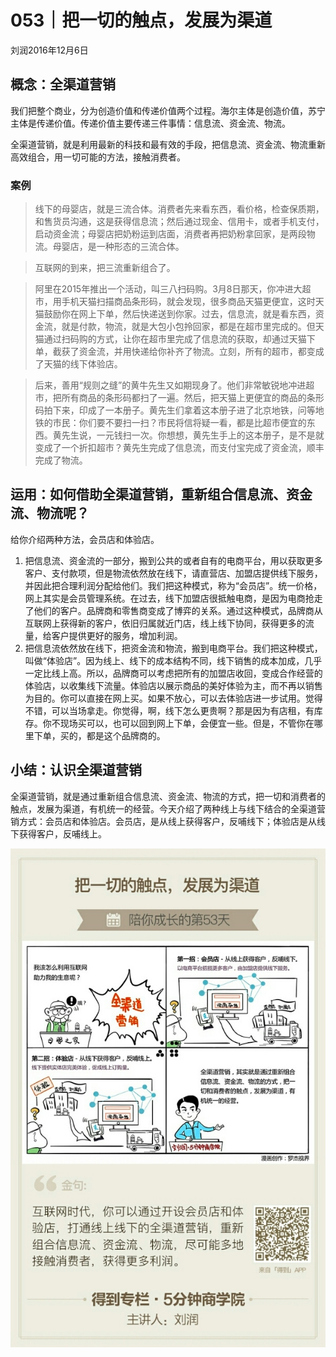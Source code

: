 # 053｜把一切的触点，发展为渠道
刘润2016年12月6日

## 概念：全渠道营销

我们把整个商业，分为创造价值和传递价值两个过程。海尔主体是创造价值，苏宁主体是传递价值。传递价值主要传递三件事情：信息流、资金流、物流。

全渠道营销，就是利用最新的科技和最有效的手段，把信息流、资金流、物流重新高效组合，用一切可能的方法，接触消费者。

### 案例

>线下的母婴店，就是三流合体。消费者先来看东西，看价格，检查保质期，和售货员沟通，这是获得信息流；然后通过现金、信用卡，或者手机支付，启动资金流；母婴店把奶粉运到店面，消费者再把奶粉拿回家，是两段物流。母婴店，是一种形态的三流合体。

>互联网的到来，把三流重新组合了。

>阿里在2015年推出一个活动，叫三八扫码购。3月8日那天，你冲进大超市，用手机天猫扫描商品条形码，就会发现，很多商品天猫更便宜，这时天猫鼓励你在网上下单，然后快递送到你家。过去，信息流，就是看东西，资金流，就是付款，物流，就是大包小包拎回家，都是在超市里完成的。但天猫通过扫码购的方式，让你在超市里完成了信息流的获取，却通过天猫下单，截获了资金流，并用快递给你补齐了物流。立刻，所有的超市，都变成了天猫的线下体验店。

>后来，善用“规则之缝”的黄牛先生又如期现身了。他们非常敏锐地冲进超市，把所有商品的条形码都扫了一遍。然后，把天猫上更便宜的商品的条形码拍下来，印成了一本册子。黄先生们拿着这本册子进了北京地铁，问等地铁的市民：你们要不要扫一扫？市民将信将疑一看，都是比超市便宜的东西。黄先生说，一元钱扫一次。你想想，黄先生手上的这本册子，是不是就变成了一个折扣超市？黄先生完成了信息流，而支付宝完成了资金流，顺丰完成了物流。

## 运用：如何借助全渠道营销，重新组合信息流、资金流、物流呢？

给你介绍两种方法，会员店和体验店。

1. 把信息流、资金流的一部分，搬到公共的或者自有的电商平台，用以获取更多客户、支付款项，但是物流依然放在线下，请直营店、加盟店提供线下服务，并因此把合理利润分配给他们。我们把这种模式，称为“会员店”。统一价格，网上其实是会员管理系统。在过去，线下加盟店很抵触电商，是因为电商抢走了他们的客户。品牌商和零售商变成了博弈的关系。通过这种模式，品牌商从互联网上获得新的客户，依旧归属就近门店，线上线下协同，获得更多的流量，给客户提供更好的服务，增加利润。
2. 把信息流依然放在线下，把资金流和物流，搬到电商平台。我们把这种模式，叫做“体验店”。因为线上、线下的成本结构不同，线下销售的成本加成，几乎一定比线上高。所以，品牌商可以考虑把所有的加盟店收回，变成合作经营的体验店，以收集线下流量。体验店以展示商品的美好体验为主，而不再以销售为目的。你可以直接在网上买。如果不放心，可以去体验店进一步试用。觉得不错，可以当场拿走。你觉得，啊，线下怎么更贵啊？那是因为有店租，有库存。你不现场买可以，也可以回到网上下单，会便宜一些。但是，不管你在哪里下单，买的，都是这个品牌商的。

## 小结：认识全渠道营销

全渠道营销，就是通过重新组合信息流、资金流、物流的方式，把一切和消费者的触点，发展为渠道，有机统一的经营。今天介绍了两种线上与线下结合的全渠道营销方式：会员店和体验店。会员店，是从线上获得客户，反哺线下；体验店是从线下获得客户，反哺线上。

![](./_image/2017-08-04-16-34-23.jpg)

